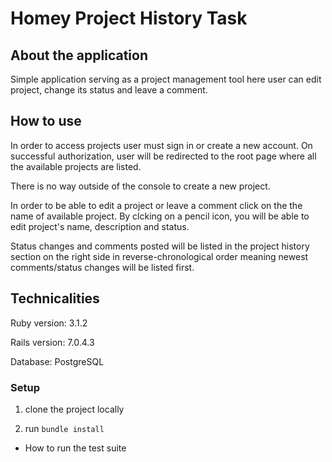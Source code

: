 # Homey Project History Task

## About the application

Simple application serving as a project management tool here user can edit project, change its status and leave a comment.

## How to use
In order to access projects user must sign in or create a new account. On successful authorization, user will be redirected to the root page where all the available projects are listed.

There is no way outside of the console to create a new project.

In order to be able to edit a project or leave a comment click on the the name of available project. By clcking on a pencil icon, you will be able to edit project's name, description and status.

Status changes and comments posted will be listed in the project history section on the right side in reverse-chronological order meaning newest comments/status changes will be listed first.
    
## Technicalities

Ruby version: 3.1.2

Rails version: 7.0.4.3

Database: PostgreSQL

### Setup

1. clone the project locally

2. run `bundle install`

* How to run the test suite

